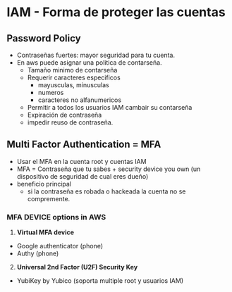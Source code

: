 # IAM - Forma de proteger las cuentas

## Password Policy

- Contraseñas fuertes: mayor seguridad para tu cuenta.
- En aws puede asignar una politica de contarseña.
    - Tamaño minimo de contarseña
    - Requerir caracteres especificos
        - mayusculas, minusculas
        - numeros
        - caracteres no alfanumericos
    - Permitir a todos los usuarios IAM cambair su contarseña
    - Expiración de contraseña
    - impedir reuso de contraseña.

## Multi Factor Authentication = MFA

- Usar el MFA en la cuenta root y cuentas IAM
- MFA = Contraseña que tu sabes + security device you own (un dispositivo de seguridad de cual eres dueño)
- beneficio principal
    - si la contraseña es robada o hackeada la cuenta no se compremente.

### MFA DEVICE options in AWS

1. **Virtual MFA device**

- Google authenticator (phone)
- Authy (phone)

2. **Universal 2nd Factor (U2F) Security Key**

- YubiKey by Yubico (soporta multiple root y usuarios IAM)





